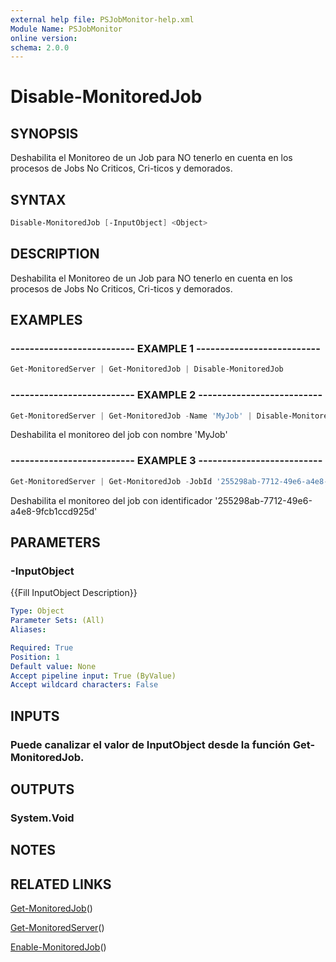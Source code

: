 ```yaml
---
external help file: PSJobMonitor-help.xml
Module Name: PSJobMonitor
online version: 
schema: 2.0.0
---
```


# Disable-MonitoredJob

## SYNOPSIS
Deshabilita el Monitoreo de un Job para NO tenerlo en cuenta en los procesos de Jobs No Criticos, Cri-ticos y demorados.

## SYNTAX

```powershell
Disable-MonitoredJob [-InputObject] <Object>
```

## DESCRIPTION
Deshabilita el Monitoreo de un Job para NO tenerlo en cuenta en los procesos de Jobs No Criticos, Cri-ticos y demorados.

## EXAMPLES

### -------------------------- EXAMPLE 1 --------------------------
```powershell
Get-MonitoredServer | Get-MonitoredJob | Disable-MonitoredJob
```

### -------------------------- EXAMPLE 2 --------------------------
```powershell
Get-MonitoredServer | Get-MonitoredJob -Name 'MyJob' | Disable-MonitoredJob
```

Deshabilita el monitoreo del job con nombre 'MyJob'

### -------------------------- EXAMPLE 3 --------------------------
```powershell
Get-MonitoredServer | Get-MonitoredJob -JobId '255298ab-7712-49e6-a4e8-9fcb1ccd925d' | Disable-MonitoredJob
```

Deshabilita el monitoreo del job con identificador '255298ab-7712-49e6-a4e8-9fcb1ccd925d'

## PARAMETERS

### -InputObject
{{Fill InputObject Description}}

```yaml
Type: Object
Parameter Sets: (All)
Aliases: 

Required: True
Position: 1
Default value: None
Accept pipeline input: True (ByValue)
Accept wildcard characters: False
```

## INPUTS

### Puede canalizar el valor de InputObject desde la función Get-MonitoredJob.

## OUTPUTS

### System.Void

## NOTES

## RELATED LINKS

[Get-MonitoredJob](Get-MonitoredJob.md)()

[Get-MonitoredServer](Get-MonitoredServer.md)()

[Enable-MonitoredJob](Enable-MonitoredJob.md)()

